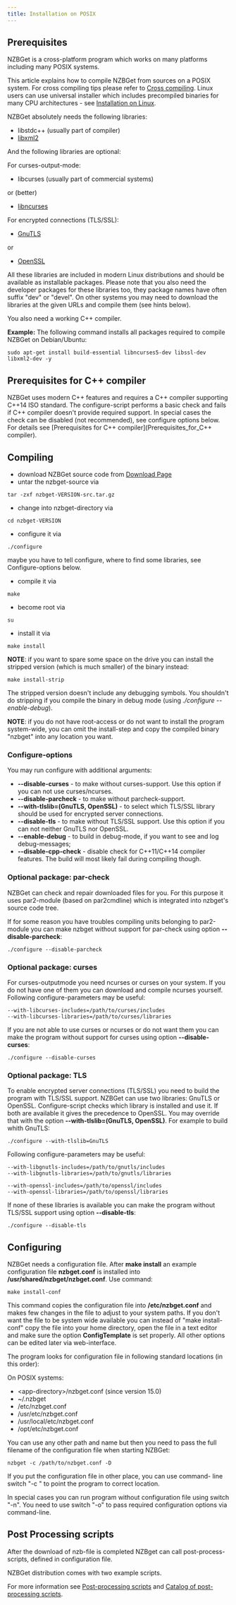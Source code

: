 ```yaml
---
title: Installation on POSIX
---
```

## Prerequisites ##
NZBGet is a cross-platform program which works on many platforms including many POSIX systems.

This article explains how to compile NZBGet from sources on a POSIX system. For cross compiling tips please refer to [Cross compiling](Cross_compiling). Linux users can use universal installer which includes precompiled binaries for many CPU architectures - see [Installation on Linux](Installation_on_Linux).

NZBGet absolutely needs the following libraries: 
* libstdc++ (usually part of compiler)
* [libxml2](http://www.xmlsoft.org)

And the following libraries are optional: 

For curses-output-mode: 
* libcurses (usually part of commercial systems)

 or (better)
* [libncurses](http://invisible-island.net/ncurses)

For encrypted connections (TLS/SSL): 
* [GnuTLS](http://www.gnu.org/software/gnutls)

 or 
* [OpenSSL](http://www.openssl.org)

All these libraries are included in modern Linux distributions and should be available as installable packages. Please note that you also need the developer packages for these libraries too, they package names have often suffix "dev" or "devel". On other systems you may need to download the libraries at the given URLs and compile them (see hints below).

You also need a working C++ compiler.

**Example:** The following command installs all packages required to compile NZBGet on Debian/Ubuntu:
```shell
sudo apt-get install build-essential libncurses5-dev libssl-dev libxml2-dev -y
```

## Prerequisites for C++ compiler ##
NZBGet uses modern C++ features and requires a C++ compiler supporting C++14 ISO standard. The configure-script performs a basic check and fails if C++ compiler doesn't provide required support. In special cases the check can be disabled (not recommended), see configure options below. For details see [Prerequisites for C++ compiler](Prerequisites_for_C++ compiler).

## Compiling ##
* download NZBGet source code from [Download Page](download)
* untar the nzbget-source via
 ```shell
tar -zxf nzbget-VERSION-src.tar.gz 
 ```
* change into nzbget-directory via
 ```shell
cd nzbget-VERSION 
 ```
* configure it via
 ```shell
./configure 
 ```
maybe you have to tell configure, where to find some libraries, see Configure-options below.
* compile it via
 ```shell
make 
 ```
* become root via
 ```shell
su 
 ```
* install it via
 ```shell
make install 
 ```
 **NOTE**: if you want to spare some space on the drive you can install the stripped version (which is much smaller) of the binary instead:
 ```shell
make install-strip
```
 The stripped version doesn't include any debugging symbols. You shouldn't do stripping if you compile the binary in debug mode (using *./configure --enable-debug*).

 **NOTE**: if you do not have root-access or do not want to install the program system-wide, you can omit the install-step and copy the compiled binary "nzbget" into any location you want. 

### Configure-options ###
You may run configure with additional arguments: 
- **--disable-curses** - to make without curses-support. Use this option if you can not use curses/ncurses. 
- **--disable-parcheck** - to make without parcheck-support.
- **--with-tlslib=(GnuTLS, OpenSSL)** - to select which TLS/SSL library should be used for encrypted server connections. 
- **--disable-tls** - to make without TLS/SSL support. Use this option if you can not neither GnuTLS nor OpenSSL. 
- **--enable-debug** - to build in debug-mode, if you want to see and log debug-messages;
- **--disable-cpp-check** - disable check for C++11/C++14 compiler features. The build will most likely fail during compiling though.

### Optional package: par-check ###
NZBGet can check and repair downloaded files for you. For this purpose it uses par2-module (based on par2cmdline) which is integrated into nzbget's source code tree.

If for some reason you have troubles compiling units belonging to par2-module you can make nzbget without support for par-check using option **--disable-parcheck**:
```shell
./configure --disable-parcheck
```
### Optional package: curses ##
For curses-outputmode you need ncurses or curses on your system. If you do not have one of them you can download and compile ncurses yourself. Following configure-parameters may be useful:

    --with-libcurses-includes=/path/to/curses/includes
    --with-libcurses-libraries=/path/to/curses/libraries

If you are not able to use curses or ncurses or do not want them you can make the program without support for curses using option **--disable-curses**:
```shell
./configure --disable-curses 
```

### Optional package: TLS ###
To enable encrypted server connections (TLS/SSL) you need to build the program with TLS/SSL support. NZBGet can use two libraries: GnuTLS or OpenSSL. Configure-script checks which library is installed and use it. If both are available it gives the precedence to OpenSSL. You may override that with the option **--with-tlslib=(GnuTLS, OpenSSL)**. For example to build whith GnuTLS: 
```shell
./configure --with-tlslib=GnuTLS
```

Following configure-parameters may be useful: 

    --with-libgnutls-includes=/path/to/gnutls/includes
    --with-libgnutls-libraries=/path/to/gnutls/libraries

    --with-openssl-includes=/path/to/openssl/includes
    --with-openssl-libraries=/path/to/openssl/libraries

If none of these libraries is available you can make the program without TLS/SSL support using option **--disable-tls**:
```shell
./configure --disable-tls
```

## Configuring ##
NZBGet needs a configuration file. After **make install** an example configuration file **nzbget.conf** is installed into **/usr/shared/nzbget/nzbget.conf**. Use command:

    make install-conf

This command copies the configuration file into **/etc/nzbget.conf** and makes few changes in the file to adjust to your system paths. If you don't want the file to be system wide available you can instead of "make install-conf" copy the file into your home directory, open the file in a text editor and make sure the option **ConfigTemplate** is set properly. All other options can be edited later via web-interface.

The program looks for configuration file in following standard locations (in this order): 

On POSIX systems:
* \<app-directory>/nzbget.conf (since version 15.0)
* ~/.nzbget
* /etc/nzbget.conf
* /usr/etc/nzbget.conf
* /usr/local/etc/nzbget.conf
* /opt/etc/nzbget.conf

You can use any other path and name but then you need to pass the full filename of the configuration file when starting NZBGet:

    nzbget -c /path/to/nzbget.conf -D

If you put the configuration file in other place, you can use command- line switch "-c <filename>" to point the program to correct location. 

In special cases you can run program without configuration file using switch "-n". You need to use switch "-o" to pass required configuration options via command-line.

## Post Processing scripts ##
After the download of nzb-file is completed NZBget can call post-process-scripts, defined in configuration file. 

NZBGet distribution comes with two example scripts.

For more information see [Post-processing scripts](Post-processing_scripts) and [Catalog of post-processing scripts](Catalog_of_post-processing_scripts).